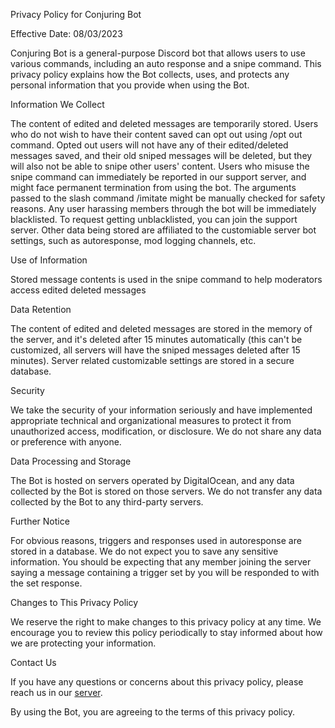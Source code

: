 Privacy Policy for Conjuring Bot

Effective Date: 08/03/2023

Conjuring Bot is a general-purpose Discord bot that allows users to use various commands, including an auto response and a snipe command. This privacy policy explains how the Bot collects, uses, and protects any personal information that you provide when using the Bot.

Information We Collect

The content of edited and deleted messages are temporarily stored.
Users who do not wish to have their content saved can opt out using /opt out command.
Opted out users will not have any of their edited/deleted messages saved, and their old sniped messages will be deleted, but they will also not be able to snipe other users' content.
Users who misuse the snipe command can immediately be reported in our support server, and might face permanent termination from using the bot.
The arguments passed to the slash command /imitate might be manually checked for safety reasons.
Any user harassing members through the bot will be immediately blacklisted.
To request getting unblacklisted, you can join the support server.
Other data being stored are affiliated to the customiable server bot settings, such as autoresponse, mod logging channels, etc.

Use of Information

Stored message contents is used in the snipe command to help moderators access edited deleted messages


Data Retention

The content of edited and deleted messages are stored in the memory of the server, and it's deleted after 15 minutes automatically (this can't be customized, all servers will have the sniped messages deleted after 15 minutes).
Server related customizable settings are stored in a secure database.

Security

We take the security of your information seriously and have implemented appropriate technical and organizational measures to protect it from unauthorized access, modification, or disclosure.
We do not share any data or preference with anyone.

Data Processing and Storage

The Bot is hosted on servers operated by DigitalOcean, and any data collected by the Bot is stored on those servers. We do not transfer any data collected by the Bot to any third-party servers.


Further Notice

For obvious reasons, triggers and responses used in autoresponse are stored in a database. We do not expect you to save any sensitive information. You should be expecting that any member joining the server saying a message containing a trigger set by you will be responded to with the set response.

Changes to This Privacy Policy

We reserve the right to make changes to this privacy policy at any time. We encourage you to review this policy periodically to stay informed about how we are protecting your information.


Contact Us

If you have any questions or concerns about this privacy policy, please reach us in our [server](https://discord.gg/7YyfqVPhM5).

By using the Bot, you are agreeing to the terms of this privacy policy.
